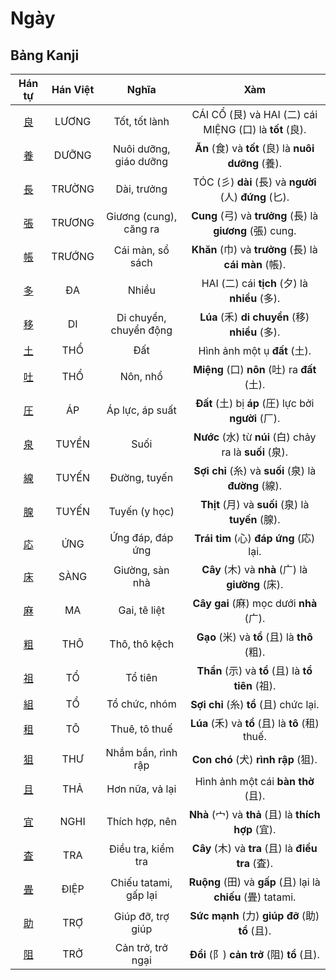 <link href="styles.css" rel="stylesheet">

# Ngày

## Bảng Kanji

| Hán tự | Hán Việt | Nghĩa | Xàm |
| :---: | :---: | :---: | :---: |
| [<span class="stroke-order">良</span>](https://mazii.net/vi-VN/search/kanji/javi/%E8%89%AF) | LƯƠNG | Tốt, tốt lành | CÁI CỔ (艮) và HAI (二) cái MIỆNG (口) là **tốt** (良). |
| [<span class="stroke-order">養</span>](https://mazii.net/vi-VN/search/kanji/javi/%E9%A4%8A) | DƯỠNG | Nuôi dưỡng, giáo dưỡng | **Ăn** (食) và **tốt** (良) là **nuôi dưỡng** (養). |
| [<span class="stroke-order">長</span>](https://mazii.net/vi-VN/search/kanji/javi/%E9%95%B7) | TRƯỜNG | Dài, trưởng | TÓC (彡) **dài** (長) và **người** (人) **đứng** (匕). |
| [<span class="stroke-order">張</span>](https://mazii.net/vi-VN/search/kanji/javi/%E5%BC%B5) | TRƯƠNG | Giương (cung), căng ra | **Cung** (弓) và **trưởng** (長) là **giương** (張) cung. |
| [<span class="stroke-order">帳</span>](https://mazii.net/vi-VN/search/kanji/javi/%E5%B8%B3) | TRƯỚNG | Cái màn, sổ sách | **Khăn** (巾) và **trưởng** (長) là **cái màn** (帳). |
| [<span class="stroke-order">多</span>](https://mazii.net/vi-VN/search/kanji/javi/%E5%A4%9A) | ĐA | Nhiều | HAI (二) cái **tịch** (夕) là **nhiều** (多). |
| [<span class="stroke-order">移</span>](https://mazii.net/vi-VN/search/kanji/javi/%E7%A7%BB) | DI | Di chuyển, chuyển động | **Lúa** (禾) **di chuyển** (移) **nhiều** (多). |
| [<span class="stroke-order">土</span>](https://mazii.net/vi-VN/search/kanji/javi/%E5%9C%9F) | THỔ | Đất | Hình ảnh một ụ **đất** (土). |
| [<span class="stroke-order">吐</span>](https://mazii.net/vi-VN/search/kanji/javi/%E5%90%90) | THỔ | Nôn, nhổ | **Miệng** (口) **nôn** (吐) ra **đất** (土). |
| [<span class="stroke-order">圧</span>](https://mazii.net/vi-VN/search/kanji/javi/%E5%9C%A7) | ÁP | Áp lực, áp suất | **Đất** (土) bị **áp** (圧) lực bởi **người** (厂). |
| [<span class="stroke-order">泉</span>](https://mazii.net/vi-VN/search/kanji/javi/%E6%B3%89) | TUYỀN | Suối | **Nước** (水) từ **núi** (白) chảy ra là **suối** (泉). |
| [<span class="stroke-order">線</span>](https://mazii.net/vi-VN/search/kanji/javi/%E7%B7%9A) | TUYẾN | Đường, tuyến | **Sợi chỉ** (糸) và **suối** (泉) là **đường** (線). |
| [<span class="stroke-order">腺</span>](https://mazii.net/vi-VN/search/kanji/javi/%E8%85%BA) | TUYẾN | Tuyến (y học) | **Thịt** (月) và **suối** (泉) là **tuyến** (腺). |
| [<span class="stroke-order">応</span>](https://mazii.net/vi-VN/search/kanji/javi/%E5%BF%9C) | ỨNG | Ứng đáp, đáp ứng | **Trái tim** (心) **đáp ứng** (応) lại. |
| [<span class="stroke-order">床</span>](https://mazii.net/vi-VN/search/kanji/javi/%E5%BA%8A) | SÀNG | Giường, sàn nhà | **Cây** (木) và **nhà** (广) là **giường** (床). |
| [<span class="stroke-order">麻</span>](https://mazii.net/vi-VN/search/kanji/javi/%E9%BA%BB) | MA | Gai, tê liệt | **Cây gai** (麻) mọc dưới **nhà** (广). |
| [<span class="stroke-order">粗</span>](https://mazii.net/vi-VN/search/kanji/javi/%E7%B2%97) | THÔ | Thô, thô kệch | **Gạo** (米) và **tổ** (且) là **thô** (粗). |
| [<span class="stroke-order">祖</span>](https://mazii.net/vi-VN/search/kanji/javi/%E7%A5%96) | TỔ | Tổ tiên | **Thần** (示) và **tổ** (且) là **tổ tiên** (祖). |
| [<span class="stroke-order">組</span>](https://mazii.net/vi-VN/search/kanji/javi/%E7%B5%84) | TỔ | Tổ chức, nhóm | **Sợi chỉ** (糸) **tổ** (且) chức lại. |
| [<span class="stroke-order">租</span>](https://mazii.net/vi-VN/search/kanji/javi/%E7%A7%9F) | TÔ | Thuê, tô thuế | **Lúa** (禾) và **tổ** (且) là **tô** (租) thuế. |
| [<span class="stroke-order">狙</span>](https://mazii.net/vi-VN/search/kanji/javi/%E7%8B%99) | THƯ | Nhắm bắn, rình rập | **Con chó** (犬) **rình rập** (狙). |
| [<span class="stroke-order">且</span>](https://mazii.net/vi-VN/search/kanji/javi/%E4%B8%94) | THẢ | Hơn nữa, vả lại | Hình ảnh một cái **bàn thờ** (且). |
| [<span class="stroke-order">宜</span>](https://mazii.net/vi-VN/search/kanji/javi/%E5%AE%9C) | NGHI | Thích hợp, nên | **Nhà** (宀) và **thả** (且) là **thích hợp** (宜). |
| [<span class="stroke-order">査</span>](https://mazii.net/vi-VN/search/kanji/javi/%E6%9F%BB) | TRA | Điều tra, kiểm tra | **Cây** (木) và **tra** (且) là **điều tra** (査). |
| [<span class="stroke-order">畳</span>](https://mazii.net/vi-VN/search/kanji/javi/%E7%95%B3) | ĐIỆP | Chiếu tatami, gấp lại | **Ruộng** (田) và **gấp** (且) lại là **chiếu** (畳) tatami. |
| [<span class="stroke-order">助</span>](https://mazii.net/vi-VN/search/kanji/javi/%E5%8A%A9) | TRỢ | Giúp đỡ, trợ giúp | **Sức mạnh** (力) **giúp đỡ** (助) **tổ** (且). |
| [<span class="stroke-order">阻</span>](https://mazii.net/vi-VN/search/kanji/javi/%E9%98%BB) | TRỞ | Cản trở, trở ngại | **Đồi** (阝) **cản trở** (阻) **tổ** (且). |

